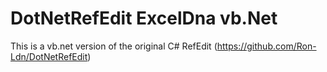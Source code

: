 # DotNetRefEdit ExcelDna vb.Net
This is a vb.net version of the original C# RefEdit (https://github.com/Ron-Ldn/DotNetRefEdit)
